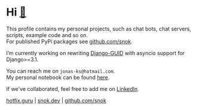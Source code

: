 # Hi [🐍](https://snok.dev)
This profile contains my personal projects, such as chat bots, chat servers, scripts, example code and so on.  
For published PyPi packages see [github.com/snok](https://github.com/snok).

I’m currently working on rewriting [Django-GUID](https://github.com/snok/django-guid) with asyncio support for Django>=3.1.

You can reach me on `jonas-ks@hotmail.com`.  
My personal notebook can be found [here](https://hotfix.guru).

If we've collaborated, feel free to add me on [LinkedIn](https://linkedin.com/in/jonasks).


[hotfix.guru](https://hotfix.guru) | [snok.dev](https://snok.dev) | [github.com/snok](https://github.com/snok)
